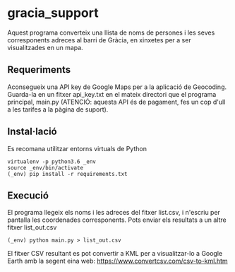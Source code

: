 # gracia_support
Aquest programa converteix una llista de noms de persones i les seves corresponents adreces al barri de Gràcia, en xinxetes per a ser visualitzades en un mapa.

## Requeriments
Aconsegueix una API key de Google Maps per a la aplicació de Geocoding. Guarda-la en un fitxer api_key.txt en el mateix directori que el programa principal, main.py (ATENCIÓ: aquesta API és de pagament, fes un cop d'ull a les tarifes a la pàgina de suport).

## Instal·lació
Es recomana utilitzar entorns virtuals de Python

```
virtualenv -p python3.6 _env
source _env/bin/activate
(_env) pip install -r requirements.txt
```

## Execució
El programa llegeix els noms i les adreces del fitxer list.csv, i n'escriu per pantalla les coordenades corresponents. Pots enviar els resultats a un altre fitxer list_out.csv
```
(_env) python main.py > list_out.csv
```

El fitxer CSV resultant es pot convertir a KML per a visualitzar-lo a Google Earth amb la segent eina web:
https://www.convertcsv.com/csv-to-kml.htm

